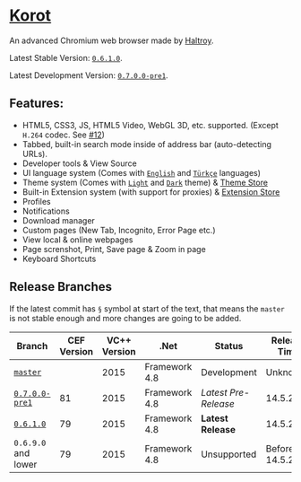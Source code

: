 # [Korot](https://haltroy.com/Korot.html "Korot's Page")
An advanced Chromium web browser made by [Haltroy](https://haltroy.com "Haltroy's Website").

Latest Stable Version: [`0.6.1.0`](https://github.com/Haltroy/Korot/tree/0.6.1.0).


Latest Development Version: [`0.7.0.0-pre1`](https://github.com/Haltroy/Korot/tree/0.7.0.0-pre1).

## Features:
 - HTML5, CSS3, JS, HTML5 Video, WebGL 3D, etc. supported. (Except `H.264` codec. See [#12](https://github.com/Haltroy/Korot/issues/12))
 - Tabbed, built-in search mode inside of address bar (auto-detecting URLs).
 - Developer tools & View Source
 - UI language system (Comes with [`English`](https://haltroy.com/store/item/Haltroy.KorotEnglish/) and [`Türkçe`](https://haltroy.com/store/item/Haltroy.KorotTürkçe/) languages)
 - Theme system (Comes with [`Light`](https://haltroy.com/store/item/Haltroy.KorotLight/) and [`Dark`](https://haltroy.com/store/item/Haltroy.KorotDark/) theme) & [Theme Store](https://haltroy.com/store/Korot/Themes/)
 - Built-in Extension system (with support for proxies) & [Extension Store](https://haltroy.com/store/Korot/Extensions/)
 - Profiles
 - Notifications
 - Download manager
 - Custom pages (New Tab, Incognito, Error Page etc.)
 - View local & online webpages
 - Page screnshot, Print, Save page & Zoom in page
 - Keyboard Shortcuts
 
 ## Release Branches

 If the latest commit has `§` symbol at start of the text, that means the `master` is not stable enough and more changes are going to be added.

 | Branch                                                              | CEF Version | VC++ Version | .Net | Status | Release Time |
|----------------------------------------------------------------------|------|------|-------|-----------------|-------------------|
| [`master`](https://github.com/haltroy/korot)                      |  | 2015 | Framework 4.8 | Development | Unknown |
| [`0.7.0.0-pre1`](https://github.com/Haltroy/Korot/tree/0.7.0.0-pre1) | 81 | 2015 | Framework 4.8 | *Latest Pre-Release* | 14.5.2020 |
| [`0.6.1.0`](https://github.com/Haltroy/Korot/tree/0.6.1.0) | 79 | 2015 | Framework 4.8 | **Latest Release** | 14.5.2020 |
| `0.6.9.0` and lower | 79 | 2015 | Framework 4.8 | Unsupported | Before 14.5.2020 |
